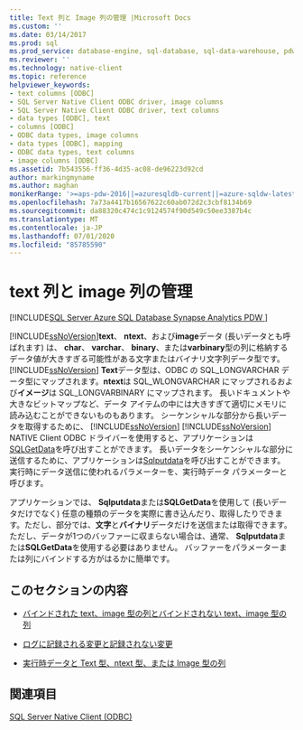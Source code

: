 ```yaml
---
title: Text 列と Image 列の管理 |Microsoft Docs
ms.custom: ''
ms.date: 03/14/2017
ms.prod: sql
ms.prod_service: database-engine, sql-database, sql-data-warehouse, pdw
ms.reviewer: ''
ms.technology: native-client
ms.topic: reference
helpviewer_keywords:
- text columns [ODBC]
- SQL Server Native Client ODBC driver, image columns
- SQL Server Native Client ODBC driver, text columns
- data types [ODBC], text
- columns [ODBC]
- ODBC data types, image columns
- data types [ODBC], mapping
- ODBC data types, text columns
- image columns [ODBC]
ms.assetid: 7b543556-ff36-4d35-ac08-de96223d92cd
author: markingmyname
ms.author: maghan
monikerRange: '>=aps-pdw-2016||=azuresqldb-current||=azure-sqldw-latest||>=sql-server-2016||=sqlallproducts-allversions||>=sql-server-linux-2017||=azuresqldb-mi-current'
ms.openlocfilehash: 7a73a4417b16567622c60ab072d2c3cbf8134b69
ms.sourcegitcommit: da88320c474c1c9124574f90d549c50ee3387b4c
ms.translationtype: MT
ms.contentlocale: ja-JP
ms.lasthandoff: 07/01/2020
ms.locfileid: "85785590"
---
```

# <a name="managing-text-and-image-columns"></a>text 列と image 列の管理
[!INCLUDE[SQL Server Azure SQL Database Synapse Analytics PDW ](../../includes/applies-to-version/sql-asdb-asdbmi-asdw-pdw.md)]

  [!INCLUDE[ssNoVersion](../../includes/ssnoversion-md.md)]**text**、 **ntext**、および**image**データ (長いデータとも呼ばれます) は、 **char**、 **varchar**、 **binary**、または**varbinary**型の列に格納するデータ値が大きすぎる可能性がある文字またはバイナリ文字列データ型です。 [!INCLUDE[ssNoVersion](../../includes/ssnoversion-md.md)] **Text**データ型は、ODBC の SQL_LONGVARCHAR データ型にマップされます。**ntext**は SQL_WLONGVARCHAR にマップされるおよび**イメージ**は SQL_LONGVARBINARY にマップされます。 長いドキュメントや大きなビットマップなど、データ アイテムの中には大きすぎて適切にメモリに読み込むことができないものもあります。 シーケンシャルな部分から長いデータを取得するために、 [!INCLUDE[ssNoVersion](../../includes/ssnoversion-md.md)] [!INCLUDE[ssNoVersion](../../includes/ssnoversion-md.md)] NATIVE Client ODBC ドライバーを使用すると、アプリケーションは[SQLGetData](../../relational-databases/native-client-odbc-api/sqlgetdata.md)を呼び出すことができます。 長いデータをシーケンシャルな部分に送信するために、アプリケーションは[Sqlputdata](../../relational-databases/native-client-odbc-api/sqlputdata.md)を呼び出すことができます。 実行時にデータ送信に使われるパラメーターを、実行時データ パラメーターと呼びます。  
  
 アプリケーションでは、 **Sqlputdata**または**SQLGetData**を使用して (長いデータだけでなく) 任意の種類のデータを実際に書き込んだり、取得したりできます。ただし、部分では、**文字**と**バイナリ**データだけを送信または取得できます。 ただし、データが1つのバッファーに収まらない場合は、通常、 **Sqlputdata**または**SQLGetData**を使用する必要はありません。 バッファーをパラメーターまたは列にバインドする方がはるかに簡単です。  
  
## <a name="in-this-section"></a>このセクションの内容  
  
-   [バインドされた text、image 型の列とバインドされない text、image 型の列](../../relational-databases/native-client-odbc-text-image-columns/bound-vs-unbound-text-and-image-columns.md)  
  
-   [ログに記録される変更と記録されない変更](../../relational-databases/native-client-odbc-text-image-columns/logged-vs-unlogged-modifications.md)  
  
-   [実行時データと Text 型、ntext 型、または Image 型の列](../../relational-databases/native-client-odbc-text-image-columns/data-at-execution-and-text-ntext-or-image-columns.md)  
  
## <a name="see-also"></a>関連項目  
 [SQL Server Native Client &#40;ODBC&#41;](../../relational-databases/native-client/odbc/sql-server-native-client-odbc.md)  
  
  

